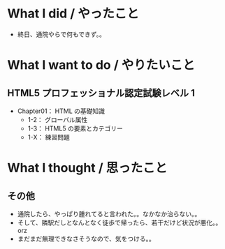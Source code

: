 # What I did / やったこと
- 終日、通院やらで何もできず。。

# What I want to do / やりたいこと
## HTML5 プロフェッショナル認定試験レベル 1
- Chapter01： HTML の基礎知識
    - 1-2： グローバル属性
    - 1-3： HTML5 の要素とカテゴリー
    - 1-X： 練習問題

# What I thought / 思ったこと
## その他
- 通院したら、やっぱり腫れてると言われた。。なかなか治らない。。
- そして、隣駅だしとなんとなく徒歩で帰ったら、若干だけど状況が悪化。。orz
- まだまだ無理できなさそうなので、気をつける。。
